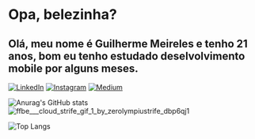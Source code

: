# Opa, belezinha?
## Olá, meu nome é Guilherme Meireles e tenho 21 anos, bom eu tenho estudado deselvolvimento mobile por alguns meses.
[![LinkedIn](https://img.shields.io/badge/LinkedIn-0077B5?style=for-the-badge&logo=linkedin&logoColor=white)](https://www.linkedin.com/in/gui-meireles)
[![Instagram](https://img.shields.io/badge/Instagram-E4405F?style=for-the-badge&logo=instagram&logoColor=white)](https://www.instagram.com/me1rel3s/)
[![Medium](https://img.shields.io/badge/Medium-12100E?style=for-the-badge&logo=medium&logoColor=white)](https://medium.com/@batistaguilherme681)

![Anurag's GitHub stats](https://github-readme-stats.vercel.app/api?username=seuhokage&show_icons=true&theme=light) ![ffbe___cloud_strife_gif_1_by_zerolympiustrife_dbp6qj1](https://github.com/SeuHokage/SeuHokage/assets/54119888/8eceafab-388b-4cab-a31c-95a4b03fa293)


![Top Langs](https://github-readme-stats.vercel.app/api/top-langs/?username=seuhokage&layout=compact)  

